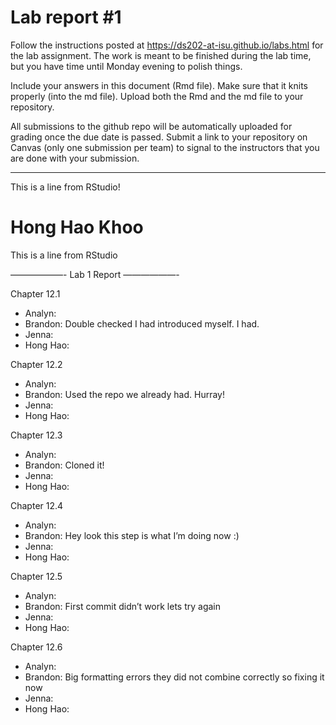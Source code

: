 
<!-- README.md is generated from README.Rmd. Please edit the README.Rmd file -->

# Lab report \#1

Follow the instructions posted at
<https://ds202-at-isu.github.io/labs.html> for the lab assignment. The
work is meant to be finished during the lab time, but you have time
until Monday evening to polish things.

Include your answers in this document (Rmd file). Make sure that it
knits properly (into the md file). Upload both the Rmd and the md file
to your repository.

All submissions to the github repo will be automatically uploaded for
grading once the due date is passed. Submit a link to your repository on
Canvas (only one submission per team) to signal to the instructors that
you are done with your submission.

------------------------------------------------------------------------

This is a line from RStudio!  

# Hong Hao Khoo

This is a line from RStudio

——————- Lab 1 Report ——————-

Chapter 12.1

- Analyn:
- Brandon: Double checked I had introduced myself. I had.
- Jenna:
- Hong Hao:

Chapter 12.2

- Analyn:
- Brandon: Used the repo we already had. Hurray!
- Jenna:
- Hong Hao:

Chapter 12.3

- Analyn:
- Brandon: Cloned it!
- Jenna:
- Hong Hao:

Chapter 12.4

- Analyn:
- Brandon: Hey look this step is what I’m doing now :)
- Jenna:
- Hong Hao:

Chapter 12.5

- Analyn:
- Brandon: First commit didn’t work lets try again
- Jenna:
- Hong Hao:

Chapter 12.6

- Analyn:
- Brandon: Big formatting errors they did not combine correctly so
  fixing it now
- Jenna:
- Hong Hao:
